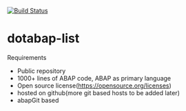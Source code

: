 [![Build Status](https://travis-ci.org/dotabap/dotabap-list.svg?branch=master)](https://travis-ci.org/dotabap/dotabap-list)

# dotabap-list

Requirements
* Public repository
* 1000+ lines of ABAP code, ABAP as primary language
* Open source license(https://opensource.org/licenses)
* hosted on github(more git based hosts to be added later)
* abapGit based
